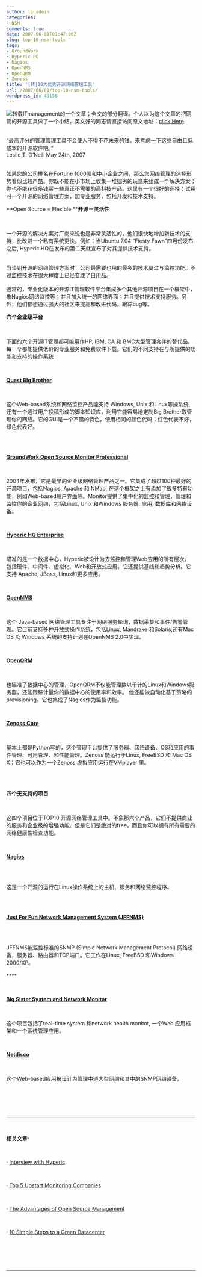 ```yaml
---
author: liuadmin
categories:
- NSM
comments: true
date: 2007-06-01T01:47:00Z
slug: top-10-nsm-tools
tags:
- GroundWork
- Hyperic HQ
- Nagios
- OpenNMS
- OpenQRM
- Zenoss
title: '[转]10大优秀开源网络管理工具'
url: /2007/06/01/top-10-nsm-tools/
wordpress_id: 49158
---
```


[![](http://www.itmanagement.com/images/logo-itmanagement2.gif)](http://www.itmanagement.com/images/logo-itmanagement2.gif)转载ITmanagement的一个文章；全文的部分翻译。[](http://www.itmanagement.com/images/logo-itmanagement2.gif)个人以为这个文章的把网管的开源工具做了一个小结，英文好的同志请直接访问原文地址：[click Here ](http://www.itmanagement.com/features/10-open-source-network-tools-052407)<br /><br />

“最高评分的管理管理工具不会使人不得不花未来的钱。来考虑一下这些自由且低成本的开源软件吧。”<br />Leslie T. O’Neill May 24th, 2007

<br />如果您的公司排名在Fortune 1000强和中小企业之间，那么您网络管理的选择形势看似比较严酷。你既不能在小市场上收集一堆拙劣的玩意来组成一个解决方案；你也不能花很多钱买一些真正不需要的高科技产品。这里有一个很好的选择：试用可一个开源的网络管理方案，加专业服务，包括开发和技术支持。<br />

**Open Source = Flexible ****开源＝灵活性**

<br />

一个开源的解决方案对厂商来说也是非常灵活性的，他们很快地增加新技术的支持，比改进一个私有系统更快。例如：当Ubuntu 7.04 “Fiesty Fawn”四月份发布之后, Hyperic HQ在发布的第二天就宣布了对其提供技术支持。

<br />当谈到开源的网络管理方案时，公司最需要也用的最多的技术莫过与监控功能。不过监控技术在很大程度上已经变成了日用品。<br /><br />通常的，专业化版本的开源IT管理软件平台集成多个其他开源项目在一个框架中，象Nagios网络监控等；并且加入统一的网络界面；并且提供技术支持服务。另外，他们都想通过强大的社区来提高和改进代码，跟踪bug等。<br />

**六个企业级平台**

<br />

下面的六个开源IT管理都可能用作HP, IBM, CA 和 BMC大型管理套件的替代品。每一个都能提供低价的专业服务和免费软件下载。它们的不同支持在与所提供的功能和支持的操作系统

<br />

**[Quest Big Brother](http://www.quest.com/bigbrother/)**

<br />

这个Web-based系统和网络监控产品能支持 Windows, Unix 和Linux等操系统, 还有一个通过用户投稿形成的脚本知识库，利用它能容易地定制Big Brother取管理你的网络。它的GUI是一个不错的特色，使用相同的颜色代码；红色代表不好，绿色代表好。

<br />

<br />

**[GroundWork Open Source Monitor Professional](http://www.groundworkopensource.com/downloads/full_download.html)**

<br />

2004年发布，它是最早的企业级网络管理产品之一。它集成了超过100种最好的开源项目，包括Nagios, Apache 和 NMap, 在这个框架之上有添加了很多特有功能，例如Web-based用户界面等。Monitor提供了集中化的监控和管理，管理和监控你的企业网络，包括Linux, Unix 和Windows 服务器, 应用, 数据库和网络设备。

<br />

**[Hyperic HQ Enterprise](http://www.hyperic.com/downloads/)**

<br />

瞄准的是一个数据中心，Hyperic被设计为去监控和管理Web应用的所有层次， 包括硬件、中间件、虚拟化、Web和开放式应用。它还提供基线和趋势分析。它支持 Apache, JBoss, Linux和更多应用。

<br />

**[OpenNMS](http://www.opennms.com/site/index.php?option=com_frontpage&Itemid=1)**

<br />

这个 Java-based 网络管理工具专注于网络服务轮询，数据采集和事件/告警管理。它目前支持多种开放式操作系统，包括Linux, Mandrake 和Solaris,还有Mac OS X; Windows 系统的支持计划在OpenNMS 2.0中实现。

<br />

**[OpenQRM](http://www.openqrm.org/)**

<br />

也瞄准了数据中心的管理，OpenQRM不仅能管理数以千计的Linux和Windows服务器，还能跟踪计量你的数据中心的使用率和效率。 他还能做自动化基于策略的provisioning。它也集成了Nagios作为监控功能。

<br />

**[Zenoss Core](http://www.zenoss.com/product/)**

<br />

基本上都是Python写的，这个管理平台提供了服务器、网络设备、OS和应用的事件管理、可用管理、和性能管理。Zenoss 能运行于Linux, FreeBSD 和 Mac OS X；它也可以作为一个Zenoss 虚拟应用运行在VMplayer 里。

<br />

<br />

**四个无支持的项目**

<br />

这四个项目位于TOP10 开源网络管理工具中。不象那六个产品，它们不提供商业的服务和企业级的增强功能。但是它们是绝对的free，而且你可以拥有所有需要的网络健康性检查功能。

<br />

**[Nagios](http://www.nagios.org/)**

<br /><br />

这是一个开源的运行在Linux操作系统上的主机、服务和网络监控程序。<br />[<br />](http://www.jffnms.org/)

<br />

**[Just For Fun Network Management System (JFFNMS)](http://www.jffnms.org/)**

<br /><br />

JFFNMS能监控标准的SNMP (Simple Network Management Protocol) 网络设备，服务器、路由器和TCP端口。它工作在Linux, FreeBSD 和Windows 2000/XP。<br /><br />****

<br />

**[Big Sister System and Network Monitor](http://www.bigsister.ch/)**

<br />

这个项目包括了real-time system 和network health monitor, 一个Web 应用框架和一个系统管理应用。

<br />

**[Netdisco](http://netdisco.org/)**

<br />

这个Web-based应用被设计为管理中道大型网络和其中的SNMP网络设备。

<br />

<br /><br />

* * *

<br />

**相关文章:**

<br />

· [Interview with Hyperic](http://www.itmanagement.com/news/hyperic-interview-part-one-081006/)

<br />

· [Top 5 Upstart Monitoring Companies](http://www.itmanagement.com/news/5-up-and-coming-monitoring-vendors/)

<br />

· [The Advantages of Open Source Management](http://www.itmanagement.com/whitepaper/editorials/advantages-open-source-management/)

<br />

· [10 Simple Steps to a Green Datacenter](http://www.itmanagement.com/features/10-steps-green-datacenter/)

<br />

<br /><br />

* * *

<br />

<br /><br />
